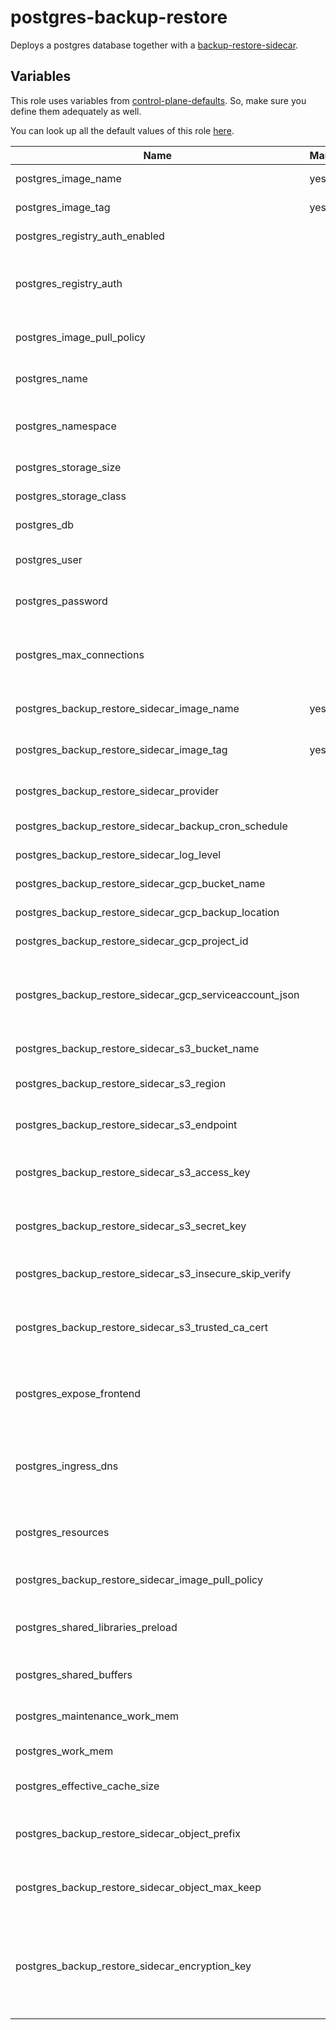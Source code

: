 # postgres-backup-restore

Deploys a postgres database together with a [backup-restore-sidecar](https://github.com/metal-stack/backup-restore-sidecar).

## Variables

This role uses variables from [control-plane-defaults](/control-plane). So, make sure you define them adequately as well.

You can look up all the default values of this role [here](defaults/main.yaml).

| Name                                                    | Mandatory | Description                                                                                                       |
|---------------------------------------------------------|-----------|-------------------------------------------------------------------------------------------------------------------|
| postgres_image_name                                     | yes       | Image version of the postgres                                                                                     |
| postgres_image_tag                                      | yes       | Image tag of the postgres                                                                                         |
| postgres_registry_auth_enabled                          |           | Enables registry authentication                                                                                   |
| postgres_registry_auth                                  |           | The dockerconfigjson content used for registry authentication                                                     |
| postgres_image_pull_policy                              |           | Image pull policy (defaults to IfNotPresent)                                                                      |
| postgres_name                                           |           | The name of the postgres instance                                                                                 |
| postgres_namespace                                      |           | The deployment's target namespace                                                                                 |
| postgres_storage_size                                   |           | The size of the PVC                                                                                               |
| postgres_storage_class                                  |           | The storage class of the PVC                                                                                      |
| postgres_db                                             |           | The name of the database                                                                                          |
| postgres_user                                           |           | The user of the postgres database                                                                                 |
| postgres_password                                       |           | The password of the postgres database                                                                             |
| postgres_max_connections                                |           | The amount of max. connections possible, defaults to 100                                                          |
| postgres_backup_restore_sidecar_image_name              | yes       | Image version of the backup-restore-sidecar                                                                       |
| postgres_backup_restore_sidecar_image_tag               | yes       | Image tag of the backup-restore-sidecar                                                                           |
| postgres_backup_restore_sidecar_provider                |           | The backup provider. One of `local`, `gcp` or `s3`                                                                |
| postgres_backup_restore_sidecar_backup_cron_schedule    |           | The backup cron schedule                                                                                          |
| postgres_backup_restore_sidecar_log_level               |           | The log level of the sidecar                                                                                      |
| postgres_backup_restore_sidecar_gcp_bucket_name         |           | Bucket name of the GCP bucket                                                                                     |
| postgres_backup_restore_sidecar_gcp_backup_location     |           | Location of the GCP bucket                                                                                        |
| postgres_backup_restore_sidecar_gcp_project_id          |           | GCP project name                                                                                                  |
| postgres_backup_restore_sidecar_gcp_serviceaccount_json |           | GCP Serviceaccount JSON string (service account requires bucket access)                                           |
| postgres_backup_restore_sidecar_s3_bucket_name          |           | The name of the S3 bucket                                                                                         |
| postgres_backup_restore_sidecar_s3_region               |           | The region where the S3 bucket is located                                                                         |
| postgres_backup_restore_sidecar_s3_endpoint             |           | The endpoint URL for the S3 storage service                                                                       |
| postgres_backup_restore_sidecar_s3_access_key           |           | The access key for authenticating with S3                                                                         |
| postgres_backup_restore_sidecar_s3_secret_key           |           | The secret key for authenticating with S3                                                                         |
| postgres_backup_restore_sidecar_s3_insecure_skip_verify |           | Skip certificate check of S3 storage service                                                                      |
| postgres_backup_restore_sidecar_s3_trusted_ca_cert      |           | The trusted certificate authority for the S3 storage service                                                      |
| postgres_expose_frontend                                |           | Exposes the postgres over ingress (only use for dev environments)                                                 |
| postgres_ingress_dns                                    |           | The virtual host to reach the postgres frontend when exposed via ingress                                          |
| postgres_resources                                      |           | The kubernetes resources for the actual postgres container                                                        |
| postgres_backup_restore_sidecar_image_pull_policy       |           | Image pull policy (defaults to IfNotPresent)                                                                      |
| postgres_shared_libraries_preload                       |           | Allows setting shared libraries preload configuration                                                             |
| postgres_shared_buffers                                 |           | Allows setting shared buffer size                                                                                 |
| postgres_maintenance_work_mem                           |           | Allows setting maintenance work memory                                                                            |
| postgres_work_mem                                       |           | Allows setting work memory                                                                                        |
| postgres_effective_cache_size                           |           | Allows setting effective cache size                                                                               |
| postgres_backup_restore_sidecar_object_prefix           |           | The prefix to store the object in the cloud provider bucket                                                       |
| postgres_backup_restore_sidecar_object_max_keep         |           | The number of objects to keep at the cloud provider bucket                                                        |
| postgres_backup_restore_sidecar_encryption_key          |           | An optional encryption key to AES-encrypt the backups before uploading them to the backup provider (length == 32) |
